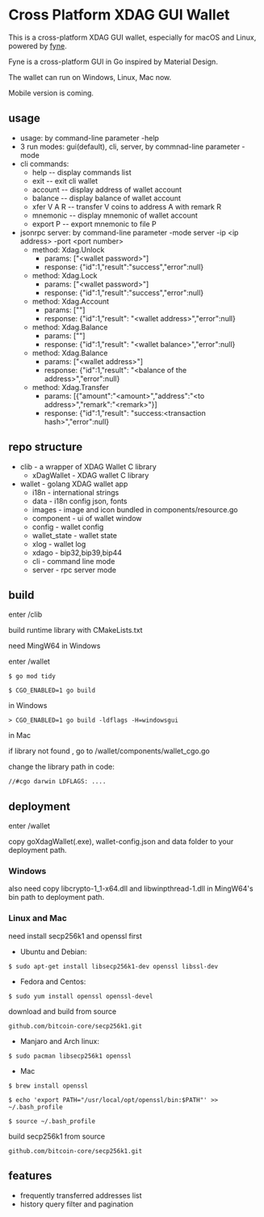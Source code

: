 # Cross Platform XDAG GUI Wallet

This is a cross-platform XDAG GUI wallet, especially for macOS and Linux, powered by [fyne](https://github.com/fyne-io/fyne).

Fyne is a cross-platform GUI in Go inspired by Material Design.

The wallet can run on Windows, Linux, Mac now.

Mobile version is coming.
## usage
- usage: by command-line parameter -help
- 3 run modes: gui(default), cli, server, by commnad-line parameter -mode
- cli commands:
  - help -- display commands list
  - exit -- exit cli wallet
  - account -- display address of wallet account
  - balance -- display balance of wallet account
  - xfer V A R -- transfer V coins to address A with remark R
  - mnemonic -- display mnemonic of wallet account
  - export P -- export mnemonic to file P
- jsonrpc server: by command-line parameter -mode server -ip \<ip address\> -port \<port number\>
  - method: Xdag.Unlock
    - params: ["\<wallet password\>"]
    - response: {"id":1,"result":"success","error":null}
  - method: Xdag.Lock
    - params: ["\<wallet password\>"]
    - response: {"id":1,"result":"success","error":null}
  - method: Xdag.Account
    - params: [""]
    - response: {"id":1,"result": "\<wallet address\>","error":null}
  - method: Xdag.Balance
    - params: [""]
    - response: {"id":1,"result": "\<wallet balance\>","error":null}
  - method: Xdag.Balance
    - params: ["\<wallet address\>"]
    - response: {"id":1,"result": "\<balance of the address\>","error":null}
  - method: Xdag.Transfer
    - params: [{"amount":"\<amount\>","address":"\<to address\>","remark":"\<remark\>"}]
    - response: {"id":1,"result": "success:\<transaction hash\>","error":null}

## repo structure
 - clib - a wrapper of XDAG Wallet C library
   - xDagWallet - XDAG wallet C library
 - wallet - golang XDAG wallet app 
   - i18n - international strings
   - data - i18n config json, fonts
   - images - image and icon bundled in components/resource.go
   - component - ui of wallet window
   - config - wallet config
   - wallet_state - wallet state
   - xlog - wallet log
   - xdago - bip32,bip39,bip44
   - cli - command line mode
   - server - rpc server mode

## build
enter /clib

build runtime library with CMakeLists.txt

need MingW64 in Windows

enter /wallet

`$ go mod tidy`

`$ CGO_ENABLED=1 go build`

in Windows

`> CGO_ENABLED=1 go build -ldflags -H=windowsgui`

in Mac

if library not found , go to /wallet/components/wallet_cgo.go

change the library path in code: 

`//#cgo darwin LDFLAGS: ....`

## deployment
enter /wallet

copy goXdagWallet(.exe), wallet-config.json and data folder to your deployment path.

### Windows 

also need copy libcrypto-1_1-x64.dll and libwinpthread-1.dll in MingW64's bin path to deployment path.

### Linux and Mac

need install secp256k1 and openssl first

- Ubuntu and Debian:

`$ sudo apt-get install libsecp256k1-dev openssl libssl-dev`

- Fedora and Centos:

`$ sudo yum install openssl openssl-devel`

download and build from source

`github.com/bitcoin-core/secp256k1.git`


- Manjaro and Arch linux:

`$ sudo pacman libsecp256k1 openssl`

- Mac 

`$ brew install openssl`

`$ echo 'export PATH="/usr/local/opt/openssl/bin:$PATH"' >> ~/.bash_profile`

`$ source ~/.bash_profile`

build secp256k1 from source

`github.com/bitcoin-core/secp256k1.git`

## features

 - frequently transferred addresses list 
 - history query filter and pagination